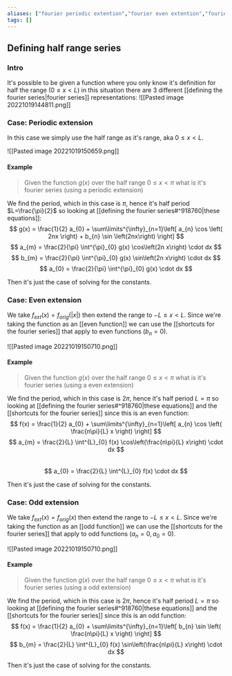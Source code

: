 ```yaml
---
aliases: ["fourier periodic extention","fourier even extention","fourier odd extention"]
tags: []
---
```


## Defining half range series
### Intro
It's possible to be given a function where you only know it's definition for half the range ($0\leq x < L$) in this situation there are 3 different [[defining the fourier series|fourier series]] representations:
![[Pasted image 20221019144811.png]]

### Case: Periodic extension
In this case we simply use the half range as it's range, aka $0\leq x < L$.

![[Pasted image 20221019150659.png]]

#### Example
> Given the function $g(x)$ over the half range $0\leq x < \pi$ what is it's fourier series (using a periodic extension)

We find the period, which in this case is $\pi$, hence it's half period $L=\frac{\pi}{2}$ so looking at [[defining the fourier series#^918760|these equations]]:
  $$ g(x) = \frac{1}{2} a_{0} + \sum\limits^{\infty}_{n=1}\left[ a_{n} \cos \left( 2nx \right) + b_{n} \sin \left(2nx\right) \right] $$ 
 $$ a_{m} = \frac{2}{\pi} \int^{\pi}_{0} g(x) \cos\left(2n x\right) \cdot dx $$ 
 $$ b_{m} = \frac{2}{\pi} \int^{\pi}_{0} g(x) \sin\left(2n x\right) \cdot dx $$ 
 $$ a_{0} = \frac{2}{\pi} \int^{\pi}_{0} g(x) \cdot dx $$

Then it's just the case of solving for the constants.

### Case: Even extension
We take $f_{ext}(x)=f_{orig}(|x|)$ then extend the range to $-L\leq x < L$. Since we're taking the function as an [[even function]] we can use the [[shortcuts for the fourier series]] that apply to even functions ($b_{n}=0$).

![[Pasted image 20221019150710.png]]

#### Example
> Given the function $g(x)$ over the half range $0\leq x < \pi$ what is it's fourier series (using a even extension)

We find the period, which in this case is $2\pi$, hence it's half period $L=\pi$ so looking at [[defining the fourier series#^918760|these equations]] and the [[shortcuts for the fourier series]] since this is an even function:
$$ f(x) = \frac{1}{2} a_{0} + \sum\limits^{\infty}_{n=1}\left[ a_{n} \cos \left( \frac{n\pi}{L} x \right)  \right] $$ 
 $$ a_{m} = \frac{2}{L} \int^{L}_{0} f(x) \cos\left(\frac{n\pi}{L} x\right) \cdot dx $$  
 $$ a_{0} = \frac{2}{L} \int^{L}_{0} f(x) \cdot dx $$

Then it's just the case of solving for the constants.

### Case: Odd extension
We take $f_{ext}(x)=f_{orig}(x)$ then extend the range to $-L\leq x < L$. Since we're taking the function as an [[odd function]] we can use the [[shortcuts for the fourier series]] that apply to odd functions ($a_{n}=0,a_{0}=0$).

![[Pasted image 20221019150710.png]]

#### Example
> Given the function $g(x)$ over the half range $0\leq x < \pi$ what is it's fourier series (using a odd extension)

We find the period, which in this case is $2\pi$, hence it's half period $L=\pi$ so looking at [[defining the fourier series#^918760|these equations]] and the [[shortcuts for the fourier series]] since this is an odd function:
$$ f(x) = \frac{1}{2} a_{0} + \sum\limits^{\infty}_{n=1}\left[ b_{n} \sin \left( \frac{n\pi}{L} x \right)  \right] $$ 
 $$ b_{m} = \frac{2}{L} \int^{L}_{0} f(x) \sin\left(\frac{n\pi}{L} x\right) \cdot dx $$   

Then it's just the case of solving for the constants.